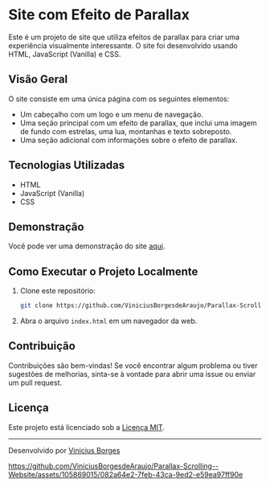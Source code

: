 
# Site com Efeito de Parallax

Este é um projeto de site que utiliza efeitos de parallax para criar uma experiência visualmente interessante. O site foi desenvolvido usando HTML, JavaScript (Vanilla) e CSS.

## Visão Geral

O site consiste em uma única página com os seguintes elementos:

- Um cabeçalho com um logo e um menu de navegação.
- Uma seção principal com um efeito de parallax, que inclui uma imagem de fundo com estrelas, uma lua, montanhas e texto sobreposto.
- Uma seção adicional com informações sobre o efeito de parallax.

## Tecnologias Utilizadas

- HTML
- JavaScript (Vanilla)
- CSS

## Demonstração

Você pode ver uma demonstração do site [aqui](https://app.netlify.com/sites/websiteparallax-scrolling/overview).

## Como Executar o Projeto Localmente

1. Clone este repositório:

   ```bash
   git clone https://github.com/ViniciusBorgesdeAraujo/Parallax-Scrolling--Website.git
   ```

2. Abra o arquivo `index.html` em um navegador da web.

## Contribuição

Contribuições são bem-vindas! Se você encontrar algum problema ou tiver sugestões de melhorias, sinta-se à vontade para abrir uma issue ou enviar um pull request.

## Licença

Este projeto está licenciado sob a [Licença MIT](LICENSE).

---

Desenvolvido por [Vinicius Borges](https://github.com/ViniciusBorgesdeAraujo/)



https://github.com/ViniciusBorgesdeAraujo/Parallax-Scrolling--Website/assets/105869015/082a64e2-7feb-43ca-9ed2-e59ea97ff90e


